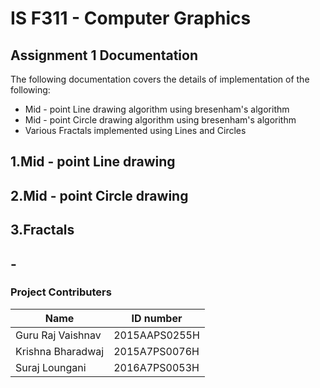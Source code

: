 # IS F311 - Computer Graphics
## Assignment 1 Documentation
The following documentation covers the details of implementation of the following:
- Mid - point Line drawing algorithm using bresenham's algorithm
- Mid - point Circle drawing algorithm using bresenham's algorithm
- Various Fractals implemented using Lines and Circles


## 1.Mid - point Line drawing
## 2.Mid - point Circle drawing
## 3.Fractals
## -

### Project Contributers
|Name             |ID number    |
|-----------------|-------------|
|Guru Raj Vaishnav|2015AAPS0255H|
|Krishna Bharadwaj|2015A7PS0076H|
|Suraj Loungani   |2016A7PS0053H|
